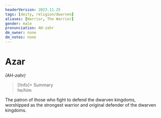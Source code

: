 ```yaml
---
headerVersion: 2023.11.25
tags: [deity, religion/dwarven]
aliases: [Warrior, The Warrior]
gender: male
pronunciation: AH-zahr
dm_owner: none
dm_notes: none
---
```

# Azar
*(AH-zahr)*
>[!info]+ Summary  
> he/him

The patron of those who fight to defend the dwarven kingdoms, worshipped as the strongest warrior and original defender of the dwarven kingdoms. 